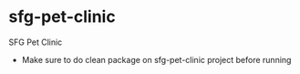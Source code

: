 # sfg-pet-clinic
SFG Pet Clinic

- Make sure to do clean package on sfg-pet-clinic project before running

